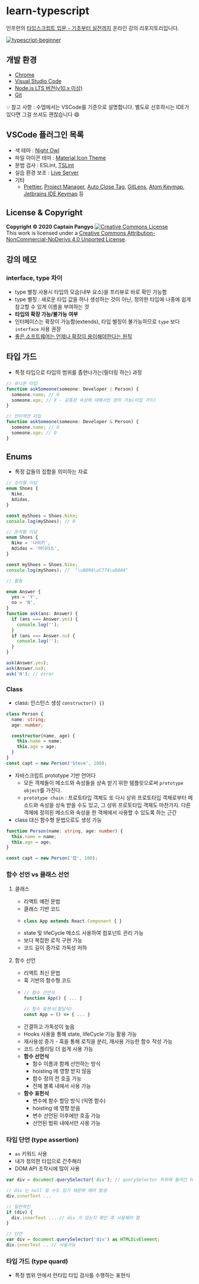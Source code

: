 # learn-typescript

인프런의 [타입스크립트 입문 - 기초부터 실전까지](https://www.inflearn.com/course/%ED%83%80%EC%9E%85%EC%8A%A4%ED%81%AC%EB%A6%BD%ED%8A%B8-%EC%9E%85%EB%AC%B8?inst=f1ae9299&utm_source=blog&utm_medium=githubio&utm_campaign=captianpangyo&utm_term=banner) 온라인 강의 리포지토리입니다.

[![typescript-beginner](https://joshua1988.github.io/images/posts/web/inflearn/typescript-beginner-kor.png)](https://www.inflearn.com/course/%ED%83%80%EC%9E%85%EC%8A%A4%ED%81%AC%EB%A6%BD%ED%8A%B8-%EC%9E%85%EB%AC%B8?inst=f1ae9299&utm_source=blog&utm_medium=githubio&utm_campaign=captianpangyo&utm_term=banner)

## 개발 환경

- [Chrome](https://www.google.com/intl/ko/chrome/)
- [Visual Studio Code](https://code.visualstudio.com/)
- [Node.js LTS 버전(v10.x 이상)](https://nodejs.org/ko/)
- [Git](https://git-scm.com/downloads)

💡 참고 사항 : 수업에서는 VSCode를 기준으로 설명합니다. 별도로 선호하시는 IDE가 있다면 그걸 쓰셔도 괜찮습니다 😄

## VSCode 플러그인 목록

- 색 테마 : [Night Owl](https://marketplace.visualstudio.com/items?itemName=sdras.night-owl)
- 파일 아이콘 테마 : [Material Icon Theme](https://marketplace.visualstudio.com/items?itemName=PKief.material-icon-theme)
- 문법 검사 : ESLint, [TSLint](https://marketplace.visualstudio.com/items?itemName=eg2.tslint)
- 실습 환경 보조 : [Live Server](https://marketplace.visualstudio.com/items?itemName=ritwickdey.LiveServer)
- 기타
  - [Prettier](https://marketplace.visualstudio.com/items?itemName=esbenp.prettier-vscode), [Project Manager](https://marketplace.visualstudio.com/items?itemName=alefragnani.project-manager), [Auto Close Tag](https://marketplace.visualstudio.com/items?itemName=formulahendry.auto-close-tag), [GitLens](https://marketplace.visualstudio.com/items?itemName=eamodio.gitlens), [Atom Keymap](https://marketplace.visualstudio.com/items?itemName=ms-vscode.atom-keybindings), [Jetbrains IDE Keymap](https://marketplace.visualstudio.com/items?itemName=isudox.vscode-jetbrains-keybindings) 등

## License & Copyright

**Copyright © 2020 Captain Pangyo**
<a rel="license" href="http://creativecommons.org/licenses/by-nc-nd/4.0/"><img alt="Creative Commons License" style="border-width:0" src="https://i.creativecommons.org/l/by-nc-nd/4.0/88x31.png" /></a><br />This work is licensed under a <a rel="license" href="http://creativecommons.org/licenses/by-nc-nd/4.0/">Creative Commons Attribution-NonCommercial-NoDerivs 4.0 Unported License</a>.


## 강의 메모
### interface, type 차이
- type 별칭 사용시 타입의 모습(내부 요소)을 프리뷰로 바로 확인 가능함
- type 별칭 : 새로운 타입 값을 하나 생성하는 것이 아닌, 정의한 타입에 나중에 쉽게 참고할 수 있게 이름을 부여하는 것
- **타입의 확장 가능/불가능 여부**
- 인터페이스는 확장이 가능함(extends), 타입 별칭이 불가능하므로 `type` 보다 `interface` 사용 권장
- [좋은 소프트웨어는 언제나 확장이 용이해야한다는 원칙](https://ko.wikipedia.org/wiki/%EA%B0%9C%EB%B0%A9-%ED%8F%90%EC%87%84_%EC%9B%90%EC%B9%9/)


## 타입 가드
- 특정 타입으로 타입의 범위를 좁현나가는(필터링 하는) 과정


```ts
// 유니온 타입
function askSomeone(someone: Developer | Person) {
  someone.name; // O
  someone.age; // X - 공통된 속성에 대해서만 정의 가능(타입 가드)
}

// 인터섹션 타입
function askSomeone(someone: Developer & Person) {
  someone.name; // O
  someone.age; // O 
}
```


## Enums
- 특정 값들의 집합을 의미하는 자료
```ts
// 숫자형 이넘
enum Shoes {
  Nike,
  Adidas,
}

const myShoes = Shoes.Nike;
console.log(myShoes); // 0

// 문자형 이넘
enum Shoes {
  Nike = '나이키',
  Adidas = '아디다스',
}

const myShoes = Shoes.Nike;
console.log(myShoes); //  "\uB098\uC774\uD0A4"

// 활용

enum Answer {
  yes = 'Y',
  no = 'N',
}
function ask(ans: Answer) {
  if (ans === Answer.yes) {
    console.log('');
  }
  if (ans === Answer.no) {
    console.log('');
  }
}

ask(Answer.yes);
ask(Answer.no);
ask('N'); // error
```

### Class
- class: 인스턴스 생성 `constructor() {}`
```ts
class Person {
  name: string;
  age: number;

  constructor(name, age) {
    this.name = name;
    this.age = age;
  }
}
const capt = new Person('Steve', 100);
```
- 자바스크립트 prototype 기반 언어다
  - 모든 객체들이 메소드와 속성들을 상속 받기 위한 템플릿으로써 `prototype object`를 가진다.
  - `prototype chain` : 프로토타입 객체도 또 다시 상위 프로토타입 객체로부터 메소드와 속성을 상속 받을 수도 있고, 그 상위 프로토타입 객체도 마찬가지. 다른 객체에 정의된 메소드와 속성을 한 객체에서 사용할 수 있도록 하는 근간
- class 대신 함수형 문법으로도 생성 가능
``` ts
function Person(name: string, age: number) {
  this.name = name;
  this.age = age;
}

const capt = new Person('캡', 100);
```

### 함수 선언 vs 클래스 선언
1. 클래스
   - 리액트 예전 문법
   - 클래스 기반 코드
   - ```ts
     class App extends React.Component { } 
     ```
   - state 및 lifeCycle 메소드 사용하여 컴포넌트 관리 가능
   - 보다 복잡한 로직 구현 가능
   - 코드 길이 증가로 가독성 저하
  
2. 함수 선언
   - 리액트 최신 문법
   - 훅 기반의 함수형 코드
   - ```ts
     // 함수 선언식
     function App() { ... }

     // 함수 표현식(할당식)
     const App = () => { ... } 
     ```
   - 간결하고 가독성이 높음
   - Hooks 사용을 통해 state, lifeCycle 기능 활용 가능
   - 재사용성 증가 - 훅을 통해 로직을 분리, 재사용 가능한 함수 작성 가능
   - 코드 스플리팅 더 쉽게 사용 가능
   - **함수 선언식**
     - 함수 이름과 함께 선언하는 방식
     - hoisting 에 영향 받지 않음
     - 함수 정의 전 호출 가능
     - 전체 블록 내에서 사용 가능
   - **함수 표헌식**
     - 변수에 함수 할당 방식 (익명 함수)
     - hoisting 에 영향 받음
     - 변수 선언된 이후에만 호출 가능
     - 선언된 범위 내에서만 사용 가능
    
### 타입 단언 (type assertion)
- `as` 키워드 사용
- 내가 정의한 타입으로 간주해라
- DOM API 조작시에 많이 사용
```ts
var div = document.querySelector('div'); // querySelector 하위에 들어간 태그에 맞게 div 타입 정의됨

// div 는 null 일 수도 있기 때문에 에러 발생
div.innerText ...

// 일반적인
if (div) {
  div.innerText ... // div 가 있는지 확인 후 사용해야 함
}

// 단언
var div = document.querySelector('div') as HTMLDivElement;
div.innerText .. // 사용가능
```

### 타입 가드 (type quard)
- 특정 범위 안에서 런타입 타입 검사를 수행하는 표현식

